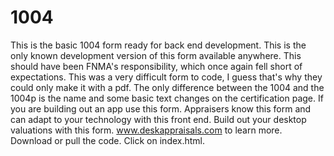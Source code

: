 # 1004
This is the basic 1004 form ready for back end development. This is the only known development version of this form available anywhere. This should have been FNMA's responsibility, which once again fell short of expectations. This was a very difficult form to code, I guess that's why they could only make it with a pdf. The only difference between the 1004 and the 1004p is the name and some basic text changes on the certification page. If you are building out an app use this form. Appraisers know this form and can adapt to your technology with this front end. Build out your desktop valuations with this form. www.deskappraisals.com to learn more.
Download or pull the code. Click on index.html. 
